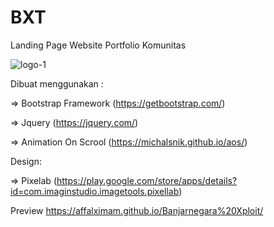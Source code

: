 # BXT
Landing Page Website Portfolio Komunitas

![logo-1](https://user-images.githubusercontent.com/62225185/126090490-c7aad24b-2f6d-4779-b66d-f6f9ad3e8c7f.png)

Dibuat menggunakan :

=> Bootstrap Framework (https://getbootstrap.com/)

=> Jquery (https://jquery.com/)

=> Animation On Scrool (https://michalsnik.github.io/aos/)


Design:

=> Pixelab (https://play.google.com/store/apps/details?id=com.imaginstudio.imagetools.pixellab)

Preview
https://affalximam.github.io/Banjarnegara%20Xploit/

